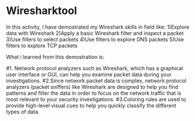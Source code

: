 # Wiresharktool
 In this activity, I have demostrated my Wireshark skills in field like:
1)Explore data with Wireshark
2)Apply a basic Wireshark filter and inspect a packet
3)Use filters to select packets
4)Use filters to explore DNS packets
5)Use filters to explore TCP packets

What i learned from this demostration is:

#1. Network protocol analyzers such as Wireshark, which has a graphical user interface or GUI, can help you examine packet data during your investigations.
#2.Since network packet data is complex, network protocol analyzers (packet sniffers) like Wireshark are designed to help you find patterns and filter the data in order to focus on the network traffic that is most relevant to your security investigations.
#3.Coloring rules are used to provide high-level visual cues to help you quickly classify the different types of data

